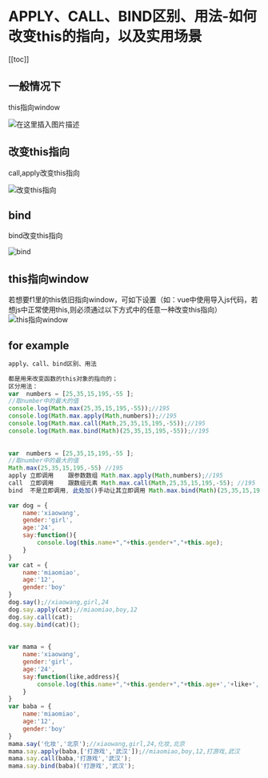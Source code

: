 #  APPLY、CALL、BIND区别、用法-如何改变this的指向，以及实用场景

[[toc]]
## 一般情况下
this指向window 

![在这里插入图片描述](https://img-blog.csdnimg.cn/20190327180907393.png)


## 改变this指向
call,apply改变this指向 

![改变this指向](https://img-blog.csdnimg.cn/20190327181106292.png)


## bind
bind改变this指向

![bind](https://img-blog.csdnimg.cn/20190327181355608.png)


## this指向window
若想要f1里的this依旧指向window，可如下设置（如：vue中使用导入js代码，若想js中正常使用this,则必须通过以下方式中的任意一种改变this指向）
![this指向window](https://img-blog.csdnimg.cn/20190327181820680.png?x-oss-process=image/watermark,type_ZmFuZ3poZW5naGVpdGk,shadow_10,text_aHR0cHM6Ly9ibG9nLmNzZG4ubmV0L3NpbmF0XzM2MTQ2Nzc2,size_16,color_FFFFFF,t_70)


## for example
```javascript
apply、call、bind区别、用法
 
都是用来改变函数的this对象的指向的；
区分用法：
var  numbers = [25,35,15,195,-55 ]; 
//取number中的最大的值
console.log(Math.max(25,35,15,195,-55));//195
console.log(Math.max.apply(Math,numbers));//195
console.log(Math.max.call(Math,25,35,15,195,-55));//195
console.log(Math.max.bind(Math)(25,35,15,195,-55));//195
 
 
var  numbers = [25,35,15,195,-55 ]; 
//取number中的最大的值
Math.max(25,35,15,195,-55) //195
apply 立即调用    跟参数数组 Math.max.apply(Math,numbers);//195
call  立即调用    跟数组元素 Math.max.call(Math,25,35,15,195,-55); //195
bind  不是立即调用, 此处加()手动让其立即调用 Math.max.bind(Math)(25,35,15,195,-55);//195
 
var dog = {
    name:'xiaowang',
    gender:'girl',
    age:'24',
    say:function(){
        console.log(this.name+","+this.gender+","+this.age);
    }
}
var cat = {
    name:'miaomiao',
    age:'12',
    gender:'boy'
}
dog.say();//xiaowang,girl,24
dog.say.apply(cat);//miaomiao,boy,12
dog.say.call(cat);
dog.say.bind(cat)();
 
 
var mama = {
    name:'xiaowang',
    gender:'girl',
    age:'24',
    say:function(like,address){
        console.log(this.name+","+this.gender+","+this.age+','+like+','+address);
    }
}
var baba = {
    name:'miaomiao',
    age:'12',
    gender:'boy'
}
mama.say('化妆','北京');//xiaowang,girl,24,化妆,北京
mama.say.apply(baba,['打游戏','武汉']);//miaomiao,boy,12,打游戏,武汉
mama.say.call(baba,'打游戏','武汉');
mama.say.bind(baba)('打游戏','武汉');
```
